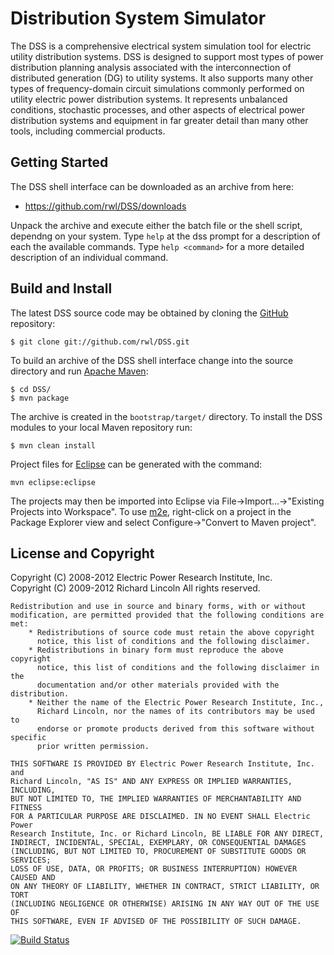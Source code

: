 Distribution System Simulator
=============================

The DSS is a comprehensive electrical system simulation tool for electric
utility distribution systems.  DSS is designed to support most types of
power distribution planning analysis associated with the interconnection
of distributed generation (DG) to utility systems.  It also supports many
other types of frequency-domain circuit simulations commonly performed on
utility electric power distribution systems.  It represents unbalanced
conditions, stochastic processes, and other aspects of electrical power
distribution systems and equipment in far greater detail than many other
tools, including commercial products.

Getting Started
---------------

The DSS shell interface can be downloaded as an archive from here:

 * https://github.com/rwl/DSS/downloads

Unpack the archive and execute either the batch file or the shell script,
dependng on your system. Type `help` at the dss prompt for a description
of each the available commands. Type `help <command>` for a more
detailed description of an individual command.

Build and Install
-----------------

The latest DSS source code may be obtained by cloning the
[GitHub](https://github.com/rwl/DSS) repository:

    $ git clone git://github.com/rwl/DSS.git

To build an archive of the DSS shell interface change into the source
directory and run [Apache Maven](http://maven.apache.org/):

    $ cd DSS/
    $ mvn package

The archive is created in the `bootstrap/target/` directory. To install
the DSS modules to your local Maven repository run:

    $ mvn clean install

Project files for [Eclipse](http://eclipse.org/) can be generated with
the command:

    mvn eclipse:eclipse

The projects may then be imported into Eclipse via
File->Import...->"Existing Projects into Workspace". To use
[m2e](http://www.eclipse.org/m2e/), right-click on a project in the
Package Explorer view and select Configure->"Convert to Maven project".

License and Copyright
---------------------

Copyright (C) 2008-2012 Electric Power Research Institute, Inc.  
Copyright (C) 2009-2012 Richard Lincoln
All rights reserved.

    Redistribution and use in source and binary forms, with or without  
    modification, are permitted provided that the following conditions are met:  
        * Redistributions of source code must retain the above copyright  
          notice, this list of conditions and the following disclaimer.  
        * Redistributions in binary form must reproduce the above copyright  
          notice, this list of conditions and the following disclaimer in the  
          documentation and/or other materials provided with the distribution.  
        * Neither the name of the Electric Power Research Institute, Inc.,  
          Richard Lincoln, nor the names of its contributors may be used to  
          endorse or promote products derived from this software without specific  
          prior written permission.  

    THIS SOFTWARE IS PROVIDED BY Electric Power Research Institute, Inc. and  
    Richard Lincoln, "AS IS" AND ANY EXPRESS OR IMPLIED WARRANTIES, INCLUDING,  
    BUT NOT LIMITED TO, THE IMPLIED WARRANTIES OF MERCHANTABILITY AND FITNESS  
    FOR A PARTICULAR PURPOSE ARE DISCLAIMED. IN NO EVENT SHALL Electric Power  
    Research Institute, Inc. or Richard Lincoln, BE LIABLE FOR ANY DIRECT,  
    INDIRECT, INCIDENTAL, SPECIAL, EXEMPLARY, OR CONSEQUENTIAL DAMAGES  
    (INCLUDING, BUT NOT LIMITED TO, PROCUREMENT OF SUBSTITUTE GOODS OR SERVICES;  
    LOSS OF USE, DATA, OR PROFITS; OR BUSINESS INTERRUPTION) HOWEVER CAUSED AND  
    ON ANY THEORY OF LIABILITY, WHETHER IN CONTRACT, STRICT LIABILITY, OR TORT  
    (INCLUDING NEGLIGENCE OR OTHERWISE) ARISING IN ANY WAY OUT OF THE USE OF  
    THIS SOFTWARE, EVEN IF ADVISED OF THE POSSIBILITY OF SUCH DAMAGE.  

[![Build Status](https://secure.travis-ci.org/rwl/DSS.png)](http://travis-ci.org/rwl/DSS)

